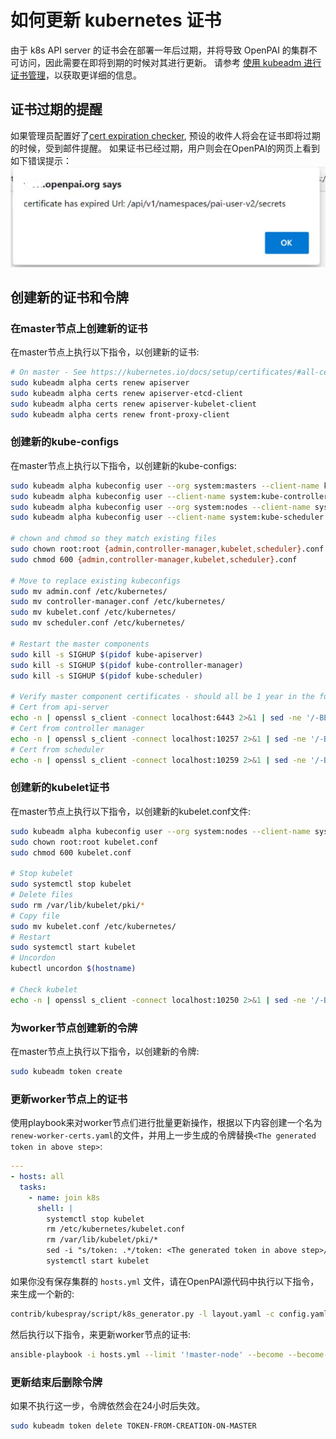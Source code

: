 # 如何更新 kubernetes 证书

由于 k8s API server 的证书会在部署一年后过期，并将导致 OpenPAI 的集群不可访问，因此需要在即将到期的时候对其进行更新。
请参考 [使用 kubeadm 进行证书管理](https://kubernetes.io/zh/docs/tasks/administer-cluster/kubeadm/kubeadm-certs/)，以获取更详细的信息。

## 证书过期的提醒

如果管理员配置好了[cert expiration checker](./how-to-use-alert-system.md#Cluster-k8s-cert-expiration-checker), 预设的收件人将会在证书即将过期的时候，受到邮件提醒。
如果证书已经过期，用户则会在OpenPAI的网页上看到如下错误提示：
![cert expired](./imgs/cert-expired.png)

## 创建新的证书和令牌

### 在master节点上创建新的证书

在master节点上执行以下指令，以创建新的证书:

```bash
# On master - See https://kubernetes.io/docs/setup/certificates/#all-certificates
sudo kubeadm alpha certs renew apiserver
sudo kubeadm alpha certs renew apiserver-etcd-client
sudo kubeadm alpha certs renew apiserver-kubelet-client
sudo kubeadm alpha certs renew front-proxy-client
```

### 创建新的kube-configs

在master节点上执行以下指令，以创建新的kube-configs:

```bash
sudo kubeadm alpha kubeconfig user --org system:masters --client-name kubernetes-admin  > admin.conf
sudo kubeadm alpha kubeconfig user --client-name system:kube-controller-manager > controller-manager.conf
sudo kubeadm alpha kubeconfig user --org system:nodes --client-name system:node:$(hostname) > kubelet.conf
sudo kubeadm alpha kubeconfig user --client-name system:kube-scheduler > scheduler.conf

# chown and chmod so they match existing files
sudo chown root:root {admin,controller-manager,kubelet,scheduler}.conf
sudo chmod 600 {admin,controller-manager,kubelet,scheduler}.conf

# Move to replace existing kubeconfigs
sudo mv admin.conf /etc/kubernetes/
sudo mv controller-manager.conf /etc/kubernetes/
sudo mv kubelet.conf /etc/kubernetes/
sudo mv scheduler.conf /etc/kubernetes/

# Restart the master components
sudo kill -s SIGHUP $(pidof kube-apiserver)
sudo kill -s SIGHUP $(pidof kube-controller-manager)
sudo kill -s SIGHUP $(pidof kube-scheduler)

# Verify master component certificates - should all be 1 year in the future
# Cert from api-server
echo -n | openssl s_client -connect localhost:6443 2>&1 | sed -ne '/-BEGIN CERTIFICATE-/,/-END CERTIFICATE-/p' | openssl x509 -text -noout | grep Not
# Cert from controller manager
echo -n | openssl s_client -connect localhost:10257 2>&1 | sed -ne '/-BEGIN CERTIFICATE-/,/-END CERTIFICATE-/p' | openssl x509 -text -noout | grep Not
# Cert from scheduler
echo -n | openssl s_client -connect localhost:10259 2>&1 | sed -ne '/-BEGIN CERTIFICATE-/,/-END CERTIFICATE-/p' | openssl x509 -text -noout | grep Not
```

### 创建新的kubelet证书

在master节点上执行以下指令，以创建新的kubelet.conf文件:

```bash
sudo kubeadm alpha kubeconfig user --org system:nodes --client-name system:node:$(hostname) > kubelet.conf
sudo chown root:root kubelet.conf
sudo chmod 600 kubelet.conf

# Stop kubelet
sudo systemctl stop kubelet
# Delete files
sudo rm /var/lib/kubelet/pki/*
# Copy file
sudo mv kubelet.conf /etc/kubernetes/
# Restart
sudo systemctl start kubelet
# Uncordon
kubectl uncordon $(hostname)

# Check kubelet
echo -n | openssl s_client -connect localhost:10250 2>&1 | sed -ne '/-BEGIN CERTIFICATE-/,/-END CERTIFICATE-/p' | openssl x509 -text -noout | grep Not
```

### 为worker节点创建新的令牌

在master节点上执行以下指令，以创建新的令牌:

```bash
sudo kubeadm token create
```

### 更新worker节点上的证书

使用playbook来对worker节点们进行批量更新操作，根据以下内容创建一个名为`renew-worker-certs.yaml`的文件，并用上一步生成的令牌替换`<The generated token in above step>`:

```yaml
---
- hosts: all
  tasks:
    - name: join k8s
      shell: |
        systemctl stop kubelet
        rm /etc/kubernetes/kubelet.conf
        rm /var/lib/kubelet/pki/*
        sed -i "s/token: .*/token: <The generated token in above step>/" /etc/kubernetes/bootstrap-kubelet.conf
        systemctl start kubelet
```

如果你没有保存集群的 `hosts.yml` 文件，请在OpenPAI源代码中执行以下指令，来生成一个新的:

```bash
contrib/kubespray/script/k8s_generator.py -l layout.yaml -c config.yaml -o <output_folder>
```

然后执行以下指令，来更新worker节点的证书:

```bash
ansible-playbook -i hosts.yml --limit '!master-node' --become --become-user root renew-worker-cert.yaml
```

### 更新结束后删除令牌

如果不执行这一步，令牌依然会在24小时后失效。

```bash
sudo kubeadm token delete TOKEN-FROM-CREATION-ON-MASTER
```
